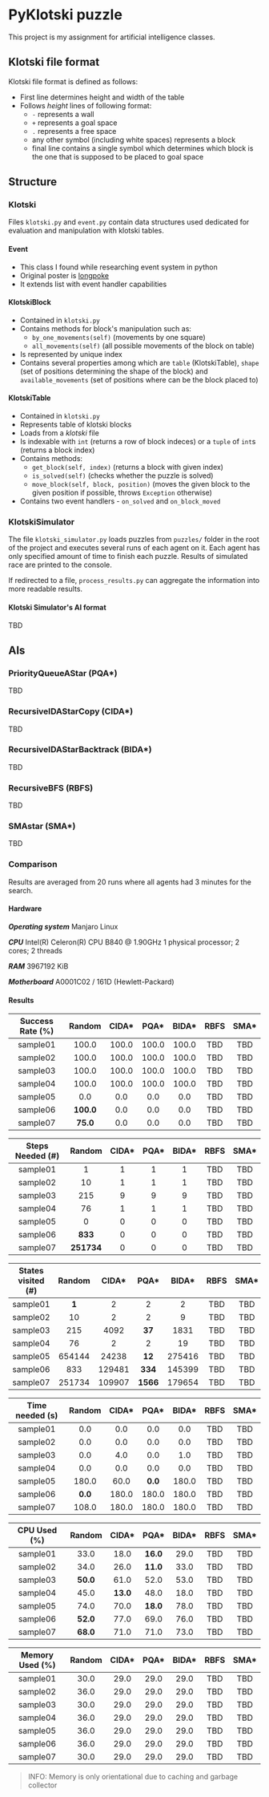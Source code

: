 # PyKlotski puzzle
This project is my assignment for artificial intelligence classes.

## Klotski file format
Klotski file format is defined as follows:
 - First line determines height and width of the table
 - Follows *height* lines of following format:
   - `-` represents a wall
   - `+` represents a goal space
   - `.` represents a free space
   - any other symbol (including white spaces) represents a block
   - final line contains a single symbol which determines which block is the one that is supposed to be placed to goal space

## Structure
### Klotski
Files `klotski.py` and `event.py` contain data structures used dedicated for evaluation and manipulation with klotski tables.

#### Event
 - This class I found while researching event system in python
 - Original poster is [longpoke](https://stackoverflow.com/users/80243/l%cc%b2%cc%b3o%cc%b2%cc%b3%cc%b3n%cc%b2%cc%b3%cc%b3g%cc%b2%cc%b3%cc%b3p%cc%b2%cc%b3o%cc%b2%cc%b3%cc%b3k%cc%b2%cc%b3%cc%b3e%cc%b2%cc%b3%cc%b3)
 - It extends list with event handler capabilities
#### KlotskiBlock
 - Contained in `klotski.py`
 - Contains methods for block's manipulation such as:
   - `by_one_movements(self)` (movements by one square)
   - `all_movements(self)` (all possible movements of the block on table)
 - Is represented by unique index
 - Contains several properties among which are `table` (KlotskiTable), `shape` (set of positions determining the shape of the block) and `available_movements` (set of positions where can be the block placed to)

#### KlotskiTable
 - Contained in `klotski.py`
 - Represents table of klotski blocks
 - Loads from a *klotski* file
 - Is indexable with `int` (returns a row of block indeces) or a `tuple` of `int`s (returns a block index)
 - Contains methods:
   - `get_block(self, index)` (returns a block with given index)
   - `is_solved(self)` (checks whether the puzzle is solved)
   - `move_block(self, block, position)` (moves the given block to the given position if possible, throws `Exception` otherwise)
 - Contains two event handlers - `on_solved` and `on_block_moved`

### KlotskiSimulator
The file `klotski_simulator.py` loads puzzles from `puzzles/` folder in the root of the project and executes several runs of each agent on it. Each agent has only specified amount of time to finish each puzzle. Results of simulated race are printed to the console.

If redirected to a file, `process_results.py` can aggregate the information into more readable results.

#### Klotski Simulator's AI format
TBD

## AIs

### PriorityQueueAStar (PQA*)
TBD

### RecursiveIDAStarCopy (CIDA*)
TBD

### RecursiveIDAStarBacktrack (BIDA*)
TBD

### RecursiveBFS (RBFS)
TBD

### SMAstar (SMA*)
TBD

### Comparison
Results are averaged from 20 runs where all agents had 3 minutes for the search.

#### Hardware

***Operating system***
Manjaro Linux

***CPU***
Intel(R) Celeron(R) CPU B840 @ 1.90GHz
1 physical processor; 2 cores; 2 threads

***RAM***
3967192 KiB

***Motherboard***
A0001C02 / 161D (Hewlett-Packard)

#### Results

| Success Rate (%) |  Random   | CIDA* | PQA*  | BIDA* | RBFS  | SMA*  |
| :--------------: | :-------: | :---: | :---: | :---: | :---: | :---: |
|     sample01     |   100.0   | 100.0 | 100.0 | 100.0 |  TBD  |  TBD  |
|     sample02     |   100.0   | 100.0 | 100.0 | 100.0 |  TBD  |  TBD  |
|     sample03     |   100.0   | 100.0 | 100.0 | 100.0 |  TBD  |  TBD  |
|     sample04     |   100.0   | 100.0 | 100.0 | 100.0 |  TBD  |  TBD  |
|     sample05     |    0.0    |  0.0  |  0.0  |  0.0  |  TBD  |  TBD  |
|     sample06     | **100.0** |  0.0  |  0.0  |  0.0  |  TBD  |  TBD  |
|     sample07     | **75.0**  |  0.0  |  0.0  |  0.0  |  TBD  |  TBD  |

| Steps Needed (#) |   Random   | CIDA* | PQA*  | BIDA* | RBFS  | SMA*  |
| :--------------: | :--------: | :---: | :---: | :---: | :---: | :---: |
|     sample01     |     1      |   1   |   1   |   1   |  TBD  |  TBD  |
|     sample02     |     10     |   1   |   1   |   1   |  TBD  |  TBD  |
|     sample03     |    215     |   9   |   9   |   9   |  TBD  |  TBD  |
|     sample04     |     76     |   1   |   1   |   1   |  TBD  |  TBD  |
|     sample05     |     0      |   0   |   0   |   0   |  TBD  |  TBD  |
|     sample06     |  **833**   |   0   |   0   |   0   |  TBD  |  TBD  |
|     sample07     | **251734** |   0   |   0   |   0   |  TBD  |  TBD  |

| States visited (#) | Random | CIDA*  |   PQA*   | BIDA*  | RBFS  | SMA*  |
| :----------------: | :----: | :----: | :------: | :----: | :---: | :---: |
|      sample01      | **1**  |   2    |    2     |   2    |  TBD  |  TBD  |
|      sample02      |   10   |   2    |    2     |   9    |  TBD  |  TBD  |
|      sample03      |  215   |  4092  |  **37**  |  1831  |  TBD  |  TBD  |
|      sample04      |   76   |   2    |    2     |   19   |  TBD  |  TBD  |
|      sample05      | 654144 | 24238  |  **12**  | 275416 |  TBD  |  TBD  |
|      sample06      |  833   | 129481 | **334**  | 145399 |  TBD  |  TBD  |
|      sample07      | 251734 | 109907 | **1566** | 179654 |  TBD  |  TBD  |

| Time needed (s) | Random  | CIDA* |  PQA*   | BIDA* | RBFS  | SMA*  |
| :-------------: | :-----: | :---: | :-----: | :---: | :---: | :---: |
|    sample01     |   0.0   |  0.0  |   0.0   |  0.0  |  TBD  |  TBD  |
|    sample02     |   0.0   |  0.0  |   0.0   |  0.0  |  TBD  |  TBD  |
|    sample03     |   0.0   |  4.0  |   0.0   |  1.0  |  TBD  |  TBD  |
|    sample04     |   0.0   |  0.0  |   0.0   |  0.0  |  TBD  |  TBD  |
|    sample05     |  180.0  | 60.0  | **0.0** | 180.0 |  TBD  |  TBD  |
|    sample06     | **0.0** | 180.0 |  180.0  | 180.0 |  TBD  |  TBD  |
|    sample07     |  108.0  | 180.0 |  180.0  | 180.0 |  TBD  |  TBD  |

| CPU Used (%) |  Random  |  CIDA*   |   PQA*   | BIDA* | RBFS  | SMA*  |
| :----------: | :------: | :------: | :------: | :---: | :---: | :---: |
|   sample01   |   33.0   |   18.0   | **16.0** | 29.0  |  TBD  |  TBD  |
|   sample02   |   34.0   |   26.0   | **11.0** | 33.0  |  TBD  |  TBD  |
|   sample03   | **50.0** |   61.0   |   52.0   | 53.0  |  TBD  |  TBD  |
|   sample04   |   45.0   | **13.0** |   48.0   | 18.0  |  TBD  |  TBD  |
|   sample05   |   74.0   |   70.0   | **18.0** | 78.0  |  TBD  |  TBD  |
|   sample06   | **52.0** |   77.0   |   69.0   | 76.0  |  TBD  |  TBD  |
|   sample07   | **68.0** |   71.0   |   71.0   | 73.0  |  TBD  |  TBD  |

| Memory Used (%) | Random | CIDA* | PQA*  | BIDA* | RBFS  | SMA*  |
| :-------------: | :----: | :---: | :---: | :---: | :---: | :---: |
|    sample01     |  30.0  | 29.0  | 29.0  | 29.0  |  TBD  |  TBD  |
|    sample02     |  36.0  | 29.0  | 29.0  | 29.0  |  TBD  |  TBD  |
|    sample03     |  30.0  | 29.0  | 29.0  | 29.0  |  TBD  |  TBD  |
|    sample04     |  36.0  | 29.0  | 29.0  | 29.0  |  TBD  |  TBD  |
|    sample05     |  36.0  | 29.0  | 29.0  | 29.0  |  TBD  |  TBD  |
|    sample06     |  36.0  | 29.0  | 29.0  | 29.0  |  TBD  |  TBD  |
|    sample07     |  30.0  | 29.0  | 29.0  | 29.0  |  TBD  |  TBD  |

> INFO: Memory is only orientational due to caching and garbage collector